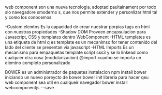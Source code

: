 web component son una nueva tecnologia, adoptad paultainament por todo slo navegadore smoderno s, que nos permite extender y personlizar html tal y como los conocemos

-Custom elemtns
	Es la capacidad de crear nuestrar porpias tags en html con nuestras propiedades
-Shadow DOM
	Proveen encapsulacion para Javascript, CSS y templates dentro WebComponent
-HTML templates
	es una etiqueta de html q es template
	es un mecanimso for tener contenido del lado del cliente se presentan via javascript
-HTML Imports
	Es un mecanismo para empaquetas template script css3 y se lo linkead como cualquier otra cosa
	(modularizacion)
@import cuadno se importa un elemtno completo personalizado

BOWER
 es un administrador de paquetes
 instalacion
 	npm install bower
 iniciando un nuevo poreycto de bower
 	bower init
libreria para hacer qeu web component sea util en cualqueir navegador
	bower install webcomponentjs --save

